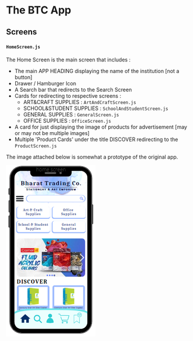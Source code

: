 # The BTC App

## Screens

#### `HomeScreen.js`


The Home Screen is the main screen that includes :

- The main APP HEADING displaying the name of the institution [not a button]
- Drawer / Hamburger Icon
- A Search bar that redirects to the Search Screen
- Cards for redirecting to respective screens : 
  - ART&CRAFT SUPPLIES : `ArtAndCraftScreen.js`
  - SCHOOL&STUDENT SUPPLIES : `SchoolAndStudentScreen.js`
  - GENERAL SUPPLIES : `GeneralScreen.js`
  - OFFICE SUPPLIES : `OfficeScreen.js`
- A card for just displaying the image of products for advertisement  [may or may not be multiple images]
- Multiple 'Product Cards' under the title DISCOVER redirecting to the `ProductScreen.js`



The image attached below is somewhat a prototype of the original app.

![Screenshot_2022-07-02_141148-removebg-preview](home.png)
